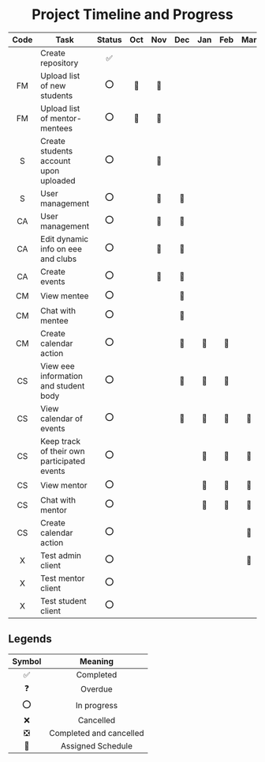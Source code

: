 <!-- markdownlint-disable MD033 -->
<!-- markdownlint-disable MD041 -->
<h1 align="center">Project Timeline and Progress</h1>

|Code|Task                                       |Status  |Oct |Nov |Dec |Jan |Feb |Mar |Apr |May |Jun |Jul |Aug |
|:--:|-------------------------------------------|:------:|:--:|:--:|:--:|:--:|:--:|:--:|:--:|:--:|:--:|:--:|:--:|
|    |Create repository                          |✅||||||||||||||
|FM  |Upload list of new students                |⭕|🔵|🔵||||||||||||
|FM  |Upload list of mentor-mentees              |⭕|🔵|🔵||||||||||||
|S   |Create students account upon uploaded      |⭕|  |🔵||||||||||||
|S   |User management                            |⭕|  |🔵|🔵|||||||||||
|CA  |User management                            |⭕|  |🔵|🔵|||||||||||
|CA  |Edit dynamic info on eee and clubs         |⭕|  |🔵|🔵|||||||||||
|CA  |Create events                              |⭕|  |🔵|🔵|||||||||||
|CM  |View mentee                                |⭕|  |  |🔵|||||||||||
|CM  |Chat with mentee                           |⭕|  |  |🔵|||||||||||
|CM  |Create calendar action                     |⭕|  |  |🔵|🔵|🔵|||||||||
|CS  |View eee information and student body      |⭕|  |  |🔵|🔵|🔵|||||||||
|CS  |View calendar of events                    |⭕|  |  |🔵|🔵|🔵|🔵||||||||
|CS  |Keep track of their own participated events|⭕|  |  |  |🔵|🔵|🔵||||||||
|CS  |View mentor                                |⭕|  |  |  |🔵|🔵|🔵||||||||
|CS  |Chat with mentor                           |⭕|  |  |  |🔵|🔵|🔵||||||||
|CS  |Create calendar action                     |⭕|  |  |  |  |  |🔵||||||||
|X   |Test admin client                          |⭕|  |  |  |  |  |🔵||||||||
|X   |Test mentor client                         |⭕|  |  |  |  |  |  |🔵|||||||
|X   |Test student client                        |⭕|  |  |  |  |  |  |🔵|||||||

## Legends

|Symbol|Meaning|
|:----:|:-----:|
|✅    |Completed|
|❓    |Overdue|
|⭕    |In progress|
|❌    |Cancelled|
|❎    |Completed and cancelled|
|🔵    |Assigned Schedule|
